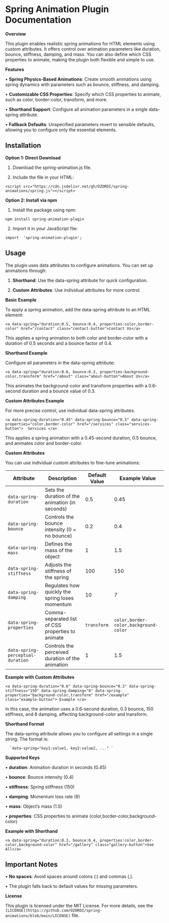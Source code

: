 # **Spring Animation Plugin Documentation**

  

**Overview**

  

This plugin enables realistic spring animations for HTML elements using custom attributes. It offers control over animation parameters like duration, bounce, stiffness, damping, and mass. You can also define which CSS properties to animate, making the plugin both flexible and simple to use.

  

**Features**

  

•  **Spring Physics-Based Animations**: Create smooth animations using spring dynamics with parameters such as bounce, stiffness, and damping.

•  **Customizable CSS Properties**: Specify which CSS properties to animate, such as color, border-color, transform, and more.

•  **Shorthand Support**: Configure all animation parameters in a single data-spring attribute.

•  **Fallback Defaults**: Unspecified parameters revert to sensible defaults, allowing you to configure only the essential elements.

  



**Installation**
---
  

**Option 1: Direct Download**

  

1.  Download the spring-animation.js file.

2.  Include the file in your HTML:

  
`<script src="https://cdn.jsdelivr.net/gh/OZORDI/spring-animations/spring.js"></script>
`

  

  

  

**Option 2: Install via npm**

  

1.  Install the package using npm:

  
`npm install spring-animation-plugin
`

  

  

2.  Import it in your JavaScript file:

  
`import  'spring-animation-plugin';
`

  

  

  

**Usage**
---
  

The plugin uses data attributes to configure animations. You can set up animations through:

  

1. **Shorthand**: Use the data-spring attribute for quick configuration.

2. **Custom Attributes**: Use individual attributes for more control.

  

**Basic Example**

  

To apply a spring animation, add the data-spring attribute to an HTML element:

  


`<a data-spring="duration:0.5, bounce:0.4, properties:color,border-color" href="/contact" class="contact-button">Contact Us</a>
`

  

This applies a spring animation to both color and border-color with a duration of 0.5 seconds and a bounce factor of 0.4.

  

**Shorthand Example**

  

Configure all parameters in the data-spring attribute:

  

`<a data-spring="duration:0.6, bounce:0.3, properties:background-color,transform" href="/about" class="about-button">About Us</a>`

  

This animates the background-color and transform properties with a 0.6-second duration and a bounce value of 0.3.

  

**Custom Attributes Example**

  

For more precise control, use individual data-spring attributes:

  `<a data-spring-duration="0.45" data-spring-bounce="0.5" data-spring-properties="color,border-color" href="/services" class="services-button">  Services </a>`




  

This applies a spring animation with a 0.45-second duration, 0.5 bounce, and animates color and border-color.

  

**Custom Attributes**

  

You can use individual custom attributes to fine-tune animations:

  


| Attribute                        | Description                                      | Default Value | Example Value                               |
|-----------------------------------|--------------------------------------------------|---------------|---------------------------------------------|
| `data-spring-duration`            | Sets the duration of the animation (in seconds)  | 0.5           | 0.45                                        |
| `data-spring-bounce`              | Controls the bounce intensity (0 = no bounce)    | 0.2           | 0.4                                         |
| `data-spring-mass`                | Defines the mass of the object                  | 1             | 1.5                                         |
| `data-spring-stiffness`           | Adjusts the stiffness of the spring             | 100           | 150                                         |
| `data-spring-damping`             | Regulates how quickly the spring loses momentum | 10            | 7                                           |
| `data-spring-properties`          | Comma-separated list of CSS properties to animate | `transform`   | `color,border-color,background-color`       |
| `data-spring-perceptual-duration` | Controls the perceived duration of the animation | 1             | 1.5                                         |
**Example with Custom Attributes**

  

`<a data-spring-duration="0.6" data-spring-bounce="0.3" data-spring-stiffness="150" data-spring-damping="8" data-spring-properties="background-color,transform" href="/example" class="example-button"> Example </a>`  

  

In this case, the animation uses a 0.6-second duration, 0.3 bounce, 150 stiffness, and 8 damping, affecting background-color and transform.

  

**Shorthand Format**

  

The data-spring attribute allows you to configure all settings in a single string. The format is:

  
``  
`data-spring="key1:value1, key2:value2, ..."
` ``

  

**Supported Keys**

  

•  **duration**: Animation duration in seconds (0.45)

•  **bounce**: Bounce intensity (0.4)

•  **stiffness**: Spring stiffness (150)

•  **damping**: Momentum loss rate (8)

•  **mass**: Object’s mass (1.5)

•  **properties**: CSS properties to animate (color,border-color,background-color)

  

**Example with Shorthand**

  

`<a data-spring="duration:0.3, bounce:0.4, properties:color,border-color,background-color" href="/gallery" class="gallery-button">See All</a>`


  

**Important Notes**
---
  

•  **No spaces**: Avoid spaces around colons (:) and commas (,).

•  The plugin falls back to default values for missing parameters.

  

**License**

  

This plugin is licensed under the MIT License. For more details, see the `[LICENSE](https://github.com/OZORDI/spring-animations/blob/main/LICENSE)` file.
  

